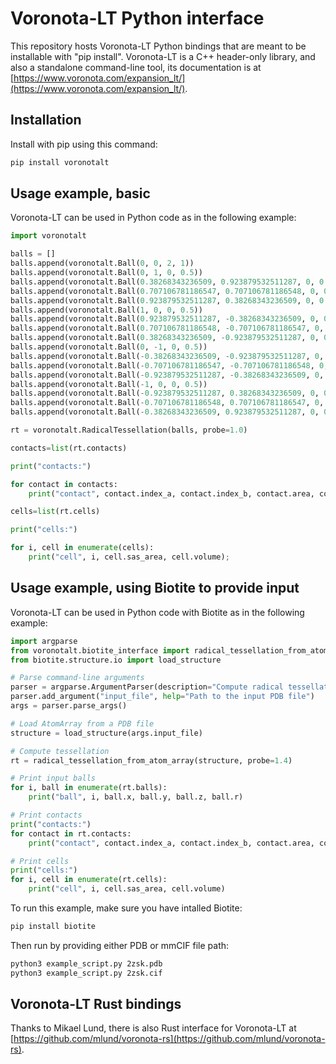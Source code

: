 # Voronota-LT Python interface

This repository hosts Voronota-LT Python bindings that are meant to be installable with "pip install".
Voronota-LT is a C++ header-only library, and also a standalone command-line tool, its documentation is at [https://www.voronota.com/expansion_lt/](https://www.voronota.com/expansion_lt/).

## Installation

Install with pip using this command:

```bash
pip install voronotalt
```

## Usage example, basic

Voronota-LT can be used in Python code as in the following example:

```py
import voronotalt

balls = []
balls.append(voronotalt.Ball(0, 0, 2, 1))
balls.append(voronotalt.Ball(0, 1, 0, 0.5))
balls.append(voronotalt.Ball(0.38268343236509, 0.923879532511287, 0, 0.5))
balls.append(voronotalt.Ball(0.707106781186547, 0.707106781186548, 0, 0.5))
balls.append(voronotalt.Ball(0.923879532511287, 0.38268343236509, 0, 0.5))
balls.append(voronotalt.Ball(1, 0, 0, 0.5))
balls.append(voronotalt.Ball(0.923879532511287, -0.38268343236509, 0, 0.5))
balls.append(voronotalt.Ball(0.707106781186548, -0.707106781186547, 0, 0.5))
balls.append(voronotalt.Ball(0.38268343236509, -0.923879532511287, 0, 0.5))
balls.append(voronotalt.Ball(0, -1, 0, 0.5))
balls.append(voronotalt.Ball(-0.38268343236509, -0.923879532511287, 0, 0.5))
balls.append(voronotalt.Ball(-0.707106781186547, -0.707106781186548, 0, 0.5))
balls.append(voronotalt.Ball(-0.923879532511287, -0.38268343236509, 0, 0.5))
balls.append(voronotalt.Ball(-1, 0, 0, 0.5))
balls.append(voronotalt.Ball(-0.923879532511287, 0.38268343236509, 0, 0.5))
balls.append(voronotalt.Ball(-0.707106781186548, 0.707106781186547, 0, 0.5))
balls.append(voronotalt.Ball(-0.38268343236509, 0.923879532511287, 0, 0.5))

rt = voronotalt.RadicalTessellation(balls, probe=1.0)

contacts=list(rt.contacts)

print("contacts:")

for contact in contacts:
    print("contact", contact.index_a, contact.index_b, contact.area, contact.arc_length);

cells=list(rt.cells)

print("cells:")

for i, cell in enumerate(cells):
    print("cell", i, cell.sas_area, cell.volume);

```


## Usage example, using Biotite to provide input

Voronota-LT can be used in Python code with Biotite as in the following example:

```py
import argparse
from voronotalt.biotite_interface import radical_tessellation_from_atom_array
from biotite.structure.io import load_structure

# Parse command-line arguments
parser = argparse.ArgumentParser(description="Compute radical tessellation using Voronota-LT for an input PDB file.")
parser.add_argument("input_file", help="Path to the input PDB file")
args = parser.parse_args()

# Load AtomArray from a PDB file
structure = load_structure(args.input_file)

# Compute tessellation
rt = radical_tessellation_from_atom_array(structure, probe=1.4)

# Print input balls
for i, ball in enumerate(rt.balls):
    print("ball", i, ball.x, ball.y, ball.z, ball.r)

# Print contacts
print("contacts:")
for contact in rt.contacts:
    print("contact", contact.index_a, contact.index_b, contact.area, contact.arc_length)

# Print cells
print("cells:")
for i, cell in enumerate(rt.cells):
    print("cell", i, cell.sas_area, cell.volume)
```

To run this example, make sure you have intalled Biotite:

```bash
pip install biotite
```

Then run by providing either PDB or mmCIF file path:

```bash
python3 example_script.py 2zsk.pdb
python3 example_script.py 2zsk.cif
```


## Voronota-LT Rust bindings

Thanks to Mikael Lund, there is also Rust interface for Voronota-LT at [https://github.com/mlund/voronota-rs](https://github.com/mlund/voronota-rs).

